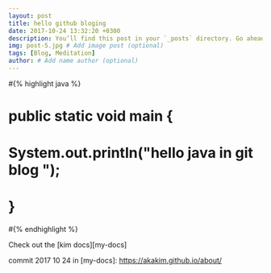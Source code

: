 ```yaml
---
layout: post
title: hello github bloging
date: 2017-10-24 13:32:20 +0300
description: You’ll find this post in your `_posts` directory. Go ahead and edit it and re-build the site to see your changes. # Add post description (optional)
img: post-5.jpg # Add image post (optional)
tags: [Blog, Meditation]
author: # Add name author (optional)
---
```



#{% highlight java %}

# public static void main {
#    System.out.println("hello java in git blog ");
# }
#{% endhighlight %}

Check out the [kim docs][my-docs] 

commit  2017 10 24 in 
[my-docs]: https://akakim.github.io/about/
